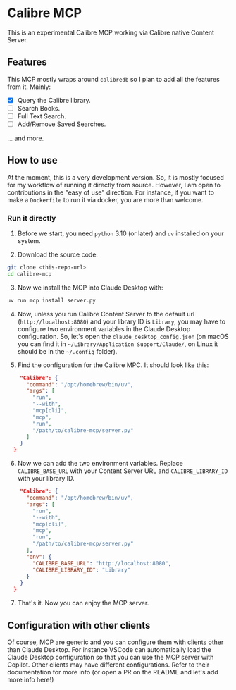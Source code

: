 # Calibre MCP

This is an experimental Calibre MCP working via Calibre native Content Server.

## Features

This MCP mostly wraps around `calibredb` so I plan to add all the features from it. Mainly:

- [x] Query the Calibre library.
- [ ] Search Books.
- [ ] Full Text Search.
- [ ] Add/Remove Saved Searches.

... and more. 

## How to use

At the moment, this is a very development version. So, it is mostly focused for my workflow of running it directly from source. However, I am open to contributions in the "easy of use" direction. For instance, if you want to make a `Dockerfile` to run it via docker, you are more than welcome. 

### Run it directly 

1. Before we start, you need `python` 3.10 (or later) and `uv` installed on your system.

2. Download the source code.

```bash
git clone <this-repo-url>
cd calibre-mcp
``` 

3. Now we install the MCP into Claude Desktop with:

```bash
uv run mcp install server.py 
```

4. Now, unless you run Calibre Content Server to the default url (`http://localhost:8080`) and your library ID is `Library`, you may have to configure two environment variables in the Claude Desktop configuration. So, let's open the `claude_desktop_config.json` (on macOS you can find it in `~/Library/Application Support/Claude/`, on Linux it should be in the `~/.config` folder).

5. Find the configuration for the Calibre MPC. It should look like this:

``` json
    "Calibre": {
      "command": "/opt/homebrew/bin/uv",
      "args": [
        "run",
        "--with",
        "mcp[cli]",
        "mcp",
        "run",
        "/path/to/calibre-mcp/server.py"
      ]
    }
  }
```

6. Now we can add the two environment variables. Replace `CALIBRE_BASE_URL` with your Content Server URL and `CALIBRE_LIBRARY_ID` with your library ID.

``` json
    "Calibre": {
      "command": "/opt/homebrew/bin/uv",
      "args": [
        "run",
        "--with",
        "mcp[cli]",
        "mcp",
        "run",
        "/path/to/calibre-mcp/server.py"
      ],
      "env": {
        "CALIBRE_BASE_URL": "http://localhost:8080",
        "CALIBRE_LIBRARY_ID": "Library"
      }
    }
  }
```

7. That's it. Now you can enjoy the MCP server.

## Configuration with other clients 

Of course, MCP are generic and you can configure them with clients other than Claude Desktop. For instance VSCode can automatically load the Claude Desktop configuration so that you can use the MCP server with Copilot. Other clients may have different configurations. Refer to their documentation for more info (or open a PR on the README and let's add more info here!)
